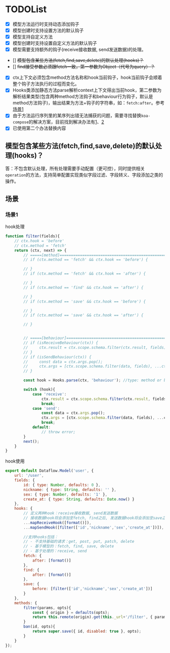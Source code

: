 # TODOList

- [x] 模型方法运行时支持动态添加钩子
- [x] 模型创建时支持设置方法的默认钩子
- [x] 模型支持自定义方法
- [x] 模型创建时支持设置自定义方法的默认钩子
- [x] 模型需要支持额外的钩子(receive接收数据, send发送数据)的处理。
- [] ~~模型包含某些方法(fetch,find,save,delete)的默认处理(hooks)？~~
- [] ~~find接受参数必须跟fetch一致，第一参数为Object（代号为query）？~~
- [x] ctx上下文必须包含method方法名称和hook当前钩子，hook当前钩子会顺着整个钩子方法执行的过程而变化。
- [x] Hooks类添加静态方法parse解析context上下文得出当前hook，第二参数为解析结果类型(包含两种method方法钩子和behaviour行为钩子，默认是method方法钩子)，输出结果为方法+钩子的字符串，如：`fetch:after`。参考[场景1](#场景1)
- [x] 由于方法运行序列里的某序列出错无法捕获的问题，需要寻找替换`koa-compose`的解决方案，目前找到解决办法有[1](https://www.npmjs.com/package/compose-promise)、[2](https://medium.com/@dtipson/more-functional-javascript-reducing-promises-ramda-js-arrow-functions-again-c1f90e0a79d0)
- [x] 已使用第二个办法替换内容

## 模型包含某些方法(fetch,find,save,delete)的默认处理(hooks)？ 

答：不包含默认处理，所有处理需要手动配置（更可控），同时提供相关`operation`的方法，支持简单配置实现类似字段过滤、字段转义、字段添加之类的操作。

## 场景

### 场景1

hook处理

```js
function filter(fields){
    // ctx.hook = 'before'
    // ctx.method = 'fetch'
    return (ctx, next) => {
        // =====[method]============================================================
        // if (ctx.method == 'fetch' && ctx.hook == 'before') {

        // }
        // if (ctx.method == 'fetch' && ctx.hook == 'after') {

        // }
        // if (ctx.method == 'find' && ctx.hook == 'after') {

        // }
        // if (ctx.method == 'save' && ctx.hook == 'before') {

        // }
        // if (ctx.method == 'save' && ctx.hook == 'after') {

        // }


        // =====[behaviour]============================================================
        // if (isReceiveBehaviour(ctx)) {
        //     ctx.result = ctx.scope.schema.filter(ctx.result, fields);
        // }
        // if (isSendBehaviour(ctx)) {
        //     const data = ctx.args.pop();
        //     ctx.args = [ctx.scope.schema.filter(data, fields), ...ctx.args];
        // }

        const hook = Hooks.parse(ctx, 'behaviour'); //type: method or behaviour

        switch (hook){
            case 'receive':
                ctx.result = ctx.scope.schema.filter(ctx.result, fields);
                break;
            case 'send':
                const data = ctx.args.pop();
                ctx.args = [ctx.scope.schema.filter(data, fields), ...ctx.args];
                break;
            default:
                // throw error;
        }
        next();
    }
}
```

hook使用

```js
export default Dataflow.Model('user', {
    url: '/user',
    fields: {
        id: { type: Number, defaults: 0 },
        nickname: { type: String, defaults: '' },
        sex: { type: Number, defaults: '1' },
        create_at: { type: String, defaults: Date.now() }
    },
    hooks: {
        // 定义两种hook：receive接收数据, send发送数据
        // 接收数据hook将会添加至fetch, find之后, 发送数据hook将会添加至save之前
        ...mapReceiveHook([format()]),
        ...mapSendHook([filter(['id','nickname','sex','create_at'])]),
        
        //支持hooks包括：
        // - 不支持基础的请求：get, post, put, patch, delete
        // - 基于模型的：fetch, find, save, delete
        // - 基于处理的：receive, send
        fetch: {
            after: [format()]
        },
        find: {
            after: [format()]
        },
        save: {
            before: [filter(['id','nickname','sex','create_at'])]
        }
    },
    methods: {
        filter(params, opts){
            const { origin } = defaults(opts);
            return this.remote(origin).get(this._url+'/filter', { params });
        }
        ban(id, opts){
            return super.save({ id, disabled: true }, opts);
        }
    }
});

```